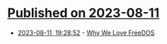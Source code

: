 # [Published on 2023-08-11](index.md)

* [2023-08-11, 19:28:52](https://lobste.rs/s/vzmie5/why_we_love_freedos) - [Why We Love FreeDOS](https://www.ibiblio.org/pub/micro/pc-stuff/freedos/files/ebook/why-we-love-freedos-29/why-we-love-freedos-29.pdf)
